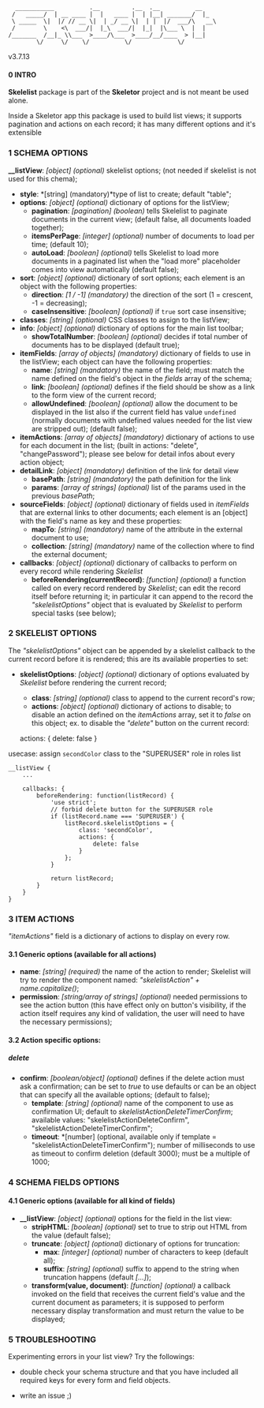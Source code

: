       ___________          .__         .__  .__          __
     /   _____/  | __ ____ |  |   ____ |  | |__| _______/  |_
     \ _____  \|  |/ // __ \|  | _/ __ \|  | |  |/  ___/\   __\
     /        \    <\  ___/|  |_\  ___/|  |_|  |\___ \  |  |
    /_______  /__|_ \\___  >____/\___  >____/__/____  > |__|
            \/     \/    \/          \/             \/

v3.7.13

#### 0 INTRO
**Skelelist** package is part of the **Skeletor** project and is not meant be used alone.

Inside a Skeletor app this package is used to build list views; it supports pagination and actions on each record; it has many different options and it's extensible

### 1 SCHEMA OPTIONS

**__listView**: *[object] (optional)* skelelist options; (not needed if skelelist is not used for this chema);

- **style**: *[string] (mandatory)*type of list to create; default "table";
- **options**: *[object] (optional)* dictionary of options for the listView;
    - **pagination**: *[pagination] (boolean)* tells Skelelist to paginate documents in the current view; (default false, all documents loaded together);
    - **itemsPerPage**: *[integer] (optional)* number of documents to load per time; (default 10);
    - **autoLoad**: *[boolean] (optional)* tells Skelelist to load more documents in a paginated list when the "load more" placeholder comes into view automatically (default false);
- **sort**: *[object] (optional)* dictionary of sort options; each element is an object with the following properties:
    - **direction**: *[1 / -1] (mandatory)* the direction of the sort (1 = crescent, -1 = decreasing);
    - **caseInsensitive**: *[boolean] (optional)* if `true` sort case insensitive;
- **classes**: *[string] (optional)* CSS classes to assign to the listView;
- **info**: *[object] (optional)* dictionary of options for the main list toolbar;
    - **showTotalNumber**: *[boolean] (optional)* decides if total number of documents has to be displayed (default true);
- **itemFields**: *[array of objects] (mandatory)* dictionary of fields to use in the listView; each object can have the following properties:
    - **name**: *[string] (mandatory)* the name of the field; must match the name defined on the field's object in the *fields* array of the schema;
    - **link**: *[boolean] (optional)* defines if the field should be show as a link to the form view of the current record;
    - **allowUndefined**: *[boolean] (optional)* allow the document to be displayed in the list also if the current field has value `undefined` (normally documents with undefined values needed for the list view are stripped out); (default false);
- **itemActions**: *[array of objects] (mandatory)* dictionary of actions to use for each document in the list; (built in actions: "delete", "changePassword"); please see below for detail infos about every action object;
- **detailLink**: *[object] (mandatory)* definition of the link for detail view
    - **basePath**: *[string] (mandatory)* the path definition for the link
    - **params**: *[array of strings] (optional)* list of the params used in the previous *basePath*;
- **sourceFields**: *[object] (optional)* dictionary of fields used in *itemFields* that are external links to other documents; each element is an [object] with the field's name as key and these properties:
    - **mapTo**: *[string] (mandatory)* name of the attribute in the external document to use;
    - **collection**: *[string] (mandatory)* name of the collection where to find the external document;
- **callbacks**: *[object] (optional)* dictionary of callbacks to perform on every record while rendering *Skelelist*
    - **beforeRendering(currentRecord)**: *[function] (optional)* a function called on every record rendered by *Skelelist*; can edit the record itself before returning it; in particular it can append to the record the *"skelelistOptions"* object that is evaluated by *Skelelist* to perform special tasks (see below);

### 2 SKELELIST OPTIONS

The *"skelelistOptions"* object can be appended by a skelelist callback to the current record before it is rendered; this are its available properties to set:

- **skelelistOptions**: *[object] (optional)* dictionary of options evaluated by *Skelelist* before rendering the current record;
    - **class**: *[string] (optional)* class to append to the current record's row;
    - **actions**: *[object] (optional)* dictionary of actions to disable; to disable an action defined on the *itemActions* array, set it to *false* on this object; ex. to disable the *"delete"* button on the current record:


    actions: {
        delete: false
    }

usecase: assign `secondColor` class to the "SUPERUSER" role in roles list

    __listView {
        ...
    
        callbacks: {
            beforeRendering: function(listRecord) {
                'use strict';
                // forbid delete button for the SUPERUSER role
                if (listRecord.name === 'SUPERUSER') {
                    listRecord.skelelistOptions = {
                        class: 'secondColor',
                        actions: {
                            delete: false
                        }
                    };
                }
    
                return listRecord;
            }
        }
    }


### 3 ITEM ACTIONS

*"itemActions"* field is a dictionary of actions to display on every row.

#### 3.1 Generic options (available for all actions)

- **name**: *[string] (required)* the name of the action to render; Skelelist will try to render the component named: *"skelelistAction" + name.capitalize()*;
- **permission**: *[string/array of strings] (optional)* needed permissions to see the action button (this have effect only on button's visibility, if the action itself requires any kind of validation, the user will need to have the necessary permissions);

#### 3.2 Action specific options:

##### delete

- **confirm**: *[boolean/object] (optional)* defines if the delete action must ask a confirmation; can be set to *true* to use defaults or can be an object that can specify all the available options; (default to false);
    - **template**: *[string] (optional)* name of the component to use as confirmation UI; default to *skelelistActionDeleteTimerConfirm*; available values: "skelelistActionDeleteConfirm", "skelelistActionDeleteTimerConfirm";
    - **timeout**: *[number] (optional, available only if template = "skelelistActionDeleteTimerConfirm"); number of milliseconds to use as timeout to confirm deletion (default 3000); must be a multiple of 1000;


### 4 SCHEMA FIELDS OPTIONS

#### 4.1 Generic options (available for all kind of fields)

- **__listView**: *[object] (optional)* options for the field in the list view:
    - **stripHTML**: *[boolean] (optional)* set to true to strip out HTML from the value (default false);
    - **truncate**: *[object] (optional)* dictionary of options for truncation:
        - **max**: *[integer] (optional)* number of characters to keep (default all);
        - **suffix**: *[string] (optional)* suffix to append to the string when truncation happens (default *[...]*);
    - **transform(value, document)**: *[function] (optional)* a callback invoked on the field that receives the current field's value and the current document as parameters; it is supposed to perform necessary display transformation and must return the value to be displayed;




### 5 TROUBLESHOOTING

Experimenting errors in your list view? Try the followings:

- double check your schema structure and that you have included all required keys for every form and field objects.

- write an issue ;)
